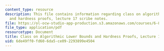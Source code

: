 ```yaml
---
content_type: resource
description: This file contains information regarding class on algorithmic lower bounds
  and hardness proofs, lecture 17 scribe notes.
file: https://ol-ocw-studio-app-production.s3.amazonaws.com/courses/6-890-algorithmic-lower-bounds-fun-with-hardness-proofs-fall-2014/6de49ff0fd606da5ce092293899e4504_MIT6_890F14_Lec17.pdf
file_type: application/pdf
resourcetype: Document
title: Class on Algorithmic Lower Bounds and Hardness Proofs, Lecture 17 Scribe Notes
uid: 6de49ff0-fd60-6da5-ce09-2293899e4504
---
```

